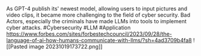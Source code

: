 As GPT-4 publish its' newest model, allowing users to input pictures and video clips, it became more challenging to the field of cyber security. Bad Actors, especially the criminals have made LLMs into tools to implement cyber attacks.
#Cybersecurity #LLM #Application 
https://www.forbes.com/sites/forbestechcouncil/2023/09/28/the-language-of-ai-how-humans-communicate-with-llms/?sh=4ad3709b4fa8
![[Pasted image 20231019173722.png]]